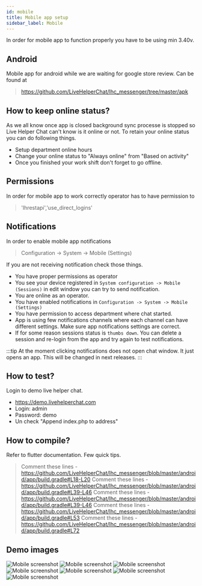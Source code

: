```yaml
---
id: mobile
title: Mobile app setup
sidebar_label: Mobile
---
```


In order for mobile app to function properly you have to be using min 3.40v.

## Android

Mobile app for android while we are waiting for google store review. Can be found at

> https://github.com/LiveHelperChat/lhc_messenger/tree/master/apk

## How to keep online status?

As we all know once app is closed background sync processe is stopped so Live Helper Chat can't know is it online or not. To retain your online status you can do following things.

 * Setup department online hours
 * Change your online status to "Always online" from "Based on activity"
 * Once you finished your work shift don't forget to go offline.

## Permissions

In order for mobile app to work correctly operator has to have permission to

> 'lhrestapi','use_direct_logins'

## Notifications

In order to enable mobile app notifications

> Configuration -> System -> Mobile (Settings)

If you are not receiving notification check those things.

 * You have proper permissions as operator
 * You see your device registered in `System configuration -> Mobile (Sessions)` in edit window you can try to send notification.
 * You are online as an operator.
 * You have enabled notifications in `Configuration -> System -> Mobile (Settings)`
 * You have permission to access department where chat started.
 * App is using few notifications channels where each channel can have different settings. Make sure app notifications settings are correct.
 * If for some reason sessions status is `thumbs down`. You can delete a session and re-login from the app and try again to test notifications.
 
:::tip 
At the moment clicking notifications does not open chat window. It just opens an app. This will be changed in next releases.
:::

## How to test?

Login to demo live helper chat.
 
 * https://demo.livehelperchat.com
 * Login: admin
 * Password: demo
 * Un check "Append index.php to address"

## How to compile?

Refer to flutter documentation. Few quick tips.

 > Comment these lines - https://github.com/LiveHelperChat/lhc_messenger/blob/master/android/app/build.gradle#L18-L20
 > Comment these lines - https://github.com/LiveHelperChat/lhc_messenger/blob/master/android/app/build.gradle#L39-L46
 > Comment these lines - https://github.com/LiveHelperChat/lhc_messenger/blob/master/android/app/build.gradle#L39-L46
 > Comment these lines - https://github.com/LiveHelperChat/lhc_messenger/blob/master/android/app/build.gradle#L53
 > Comment these lines - https://github.com/LiveHelperChat/lhc_messenger/blob/master/android/app/build.gradle#L72

## Demo images

![Mobile screenshot](/img/mobile/screen-1.chat.jpg)
![Mobile screenshot](/img/mobile/screen-2.chat.jpg)
![Mobile screenshot](/img/mobile/screen-3.chat.jpg)
![Mobile screenshot](/img/mobile/screen-4.chat.jpg)
![Mobile screenshot](/img/mobile/screen-5.chat.jpg)
![Mobile screenshot](/img/mobile/screen-6.chat.jpg)
![Mobile screenshot](/img/mobile/screen-7.chat.jpg)
